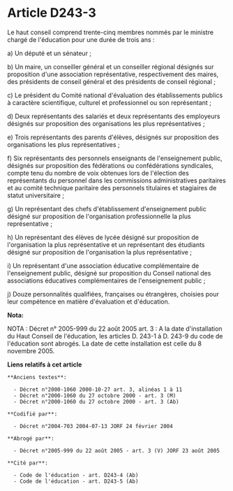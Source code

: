 # Article D243-3

Le haut conseil comprend trente-cinq membres nommés par le ministre chargé de l'éducation pour une durée de trois ans :

a) Un député et un sénateur ;

b) Un maire, un conseiller général et un conseiller régional désignés sur proposition d'une association représentative,
respectivement des maires, des présidents de conseil général et des présidents de conseil régional ;

c) Le président du Comité national d'évaluation des établissements publics à caractère scientifique, culturel et
professionnel ou son représentant ;

d) Deux représentants des salariés et deux représentants des employeurs désignés sur proposition des organisations les plus
représentatives ;

e) Trois représentants des parents d'élèves, désignés sur proposition des organisations les plus représentatives ;

f) Six représentants des personnels enseignants de l'enseignement public, désignés sur proposition des fédérations ou
confédérations syndicales, compte tenu du nombre de voix obtenues lors de l'élection des représentants du personnel dans les
commissions administratives paritaires et au comité technique paritaire des personnels titulaires et stagiaires de statut
universitaire ;

g) Un représentant des chefs d'établissement d'enseignement public désigné sur proposition de l'organisation professionnelle
la plus représentative ;

h) Un représentant des élèves de lycée désigné sur proposition de l'organisation la plus représentative et un représentant
des étudiants désigné sur proposition de l'organisation la plus représentative ;

i) Un représentant d'une association éducative complémentaire de l'enseignement public, désigné sur proposition du Conseil
national des associations éducatives complémentaires de l'enseignement public ;

j) Douze personnalités qualifiées, françaises ou étrangères, choisies pour leur compétence en matière d'évaluation et
d'éducation.

**Nota:**

NOTA : Décret n° 2005-999 du 22 août 2005 art. 3 : A la date d'installation du Haut Conseil de l'éducation, les articles D.
243-1 à D. 243-9 du code de l'éducation sont abrogés. La date de cette installation est celle du 8 novembre 2005.

**Liens relatifs à cet article**

	**Anciens textes**:

	  - Décret n°2000-1060 2000-10-27 art. 3, alinéas 1 à 11
	  - Décret n°2000-1060 du 27 octobre 2000 - art. 3 (M)
	  - Décret n°2000-1060 du 27 octobre 2000 - art. 3 (Ab)

	**Codifié par**:

	  - Décret n°2004-703 2004-07-13 JORF 24 février 2004

	**Abrogé par**:

	  - Décret n°2005-999 du 22 août 2005 - art. 3 (V) JORF 23 août 2005

	**Cité par**:

	  - Code de l'éducation - art. D243-4 (Ab)
	  - Code de l'éducation - art. D243-5 (Ab)
